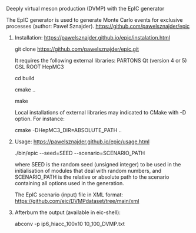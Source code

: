 Deeply virtual meson production (DVMP) with the EpIC generator

The EpIC generator is used to generate Monte Carlo events for exclusive processes (author: Paweł Sznajder).
https://github.com/pawelsznajder/epic

1. Installation: https://pawelsznajder.github.io/epic/instalation.html

   git clone https://github.com/pawelsznajder/epic.git

   It requires the following external libraries:
   PARTONS
   Qt (version 4 or 5)
   GSL
   ROOT
   HepMC3

   cd build

   cmake ..

   make

   Local installations of external libraries may indicated to CMake with -D option. For instance:
   
   cmake -DHepMC3_DIR=ABSOLUTE_PATH ..

2. Usage: https://pawelsznajder.github.io/epic/usage.html

   ./bin/epic --seed=SEED --scenario=SCENARIO_PATH

   where SEED is the random seed (unsigned integer) to be used in the initialisation of modules that deal with random numbers, and SCENARIO_PATH is the relative or absolute path to the scenario containing all options used in the generation.

   The EpIC scenario (input) file in XML format: https://github.com/eic/DVMPdataset/tree/main/xml

4. Afterburn the output (available in eic-shell):

   abconv -p ip6_hiacc_100x10 10_100_DVMP.txt
